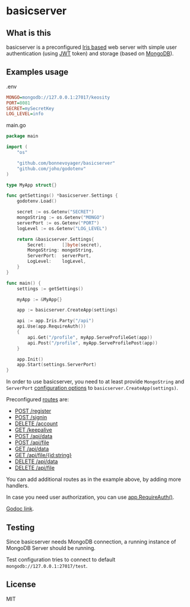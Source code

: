 # basicserver

## What is this

basicserver is a preconfigured [Iris based](https://iris-go.com/) web server with simple user authentication (using [JWT](https://jwt.io/) token) and storage (based on [MongoDB](https://www.mongodb.com/)).

## Examples usage

.env

```ini
MONGO=mongodb://127.0.0.1:27017/keosity
PORT=8081
SECRET=mySecretKey
LOG_LEVEL=info
```

main.go

```go
package main

import (
	"os"

	"github.com/bonnevoyager/basicserver"
	"github.com/joho/godotenv"
)

type MyApp struct{}

func getSettings() *basicserver.Settings {
	godotenv.Load()

	secret := os.Getenv("SECRET")
	mongoString := os.Getenv("MONGO")
	serverPort := os.Getenv("PORT")
	logLevel := os.Getenv("LOG_LEVEL")

	return &basicserver.Settings{
		Secret:      []byte(secret),
		MongoString: mongoString,
		ServerPort:  serverPort,
		LogLevel:    logLevel,
	}
}

func main() {
	settings := getSettings()

	myApp := &MyApp{}

	app := basicserver.CreateApp(settings)

	api := app.Iris.Party("/api")
	api.Use(app.RequireAuth())
	{
		api.Get("/profile", myApp.ServeProfileGet(app))
		api.Post("/profile", myApp.ServeProfilePost(app))
	}

	app.Init()
	app.Start(settings.ServerPort)
}

```

In order to use basicserver, you need to at least provide `MongoString` and `ServerPort` [configuration options](https://github.com/bonnevoyager/basicserver/blob/master/main.go#L21-L35) to `basicserver.CreateApp(settings)`.

Preconfigured [routes](https://github.com/bonnevoyager/basicserver/blob/master/routes.go#L7-L17) are:

- [POST /register](https://github.com/bonnevoyager/basicserver/blob/master/register_post.go)
- [POST /signin](https://github.com/bonnevoyager/basicserver/blob/master/signin_post.go)
- [DELETE /account](https://github.com/bonnevoyager/basicserver/blob/master/account_delete.go)
- [GET /keepalive](https://github.com/bonnevoyager/basicserver/blob/master/keepalive_get.go)
- [POST /api/data](https://github.com/bonnevoyager/basicserver/blob/master/data_post.go)
- [POST /api/file](https://github.com/bonnevoyager/basicserver/blob/master/file_post.go)
- [GET /api/data](https://github.com/bonnevoyager/basicserver/blob/master/data_get.go)
- [GET /api/file/{id:string}](https://github.com/bonnevoyager/basicserver/blob/master/file_get.go)
- [DELETE /api/data](https://github.com/bonnevoyager/basicserver/blob/master/data_delete.go)
- [DELETE /api/file](https://github.com/bonnevoyager/basicserver/blob/master/file_delete.go)

You can add additional routes as in the example above, by adding more handlers.

In case you need user authorization, you can use [app.RequireAuth()](https://github.com/bonnevoyager/basicserver/blob/master/require_auth.go).

[Godoc link](https://godoc.org/github.com/BonneVoyager/basicserver).

## Testing

Since basicserver needs MongoDB connection, a running instance of MongoDB Server should be running.

Test configuration tries to connect to default `mongodb://127.0.0.1:27017/test`.

## License

MIT
